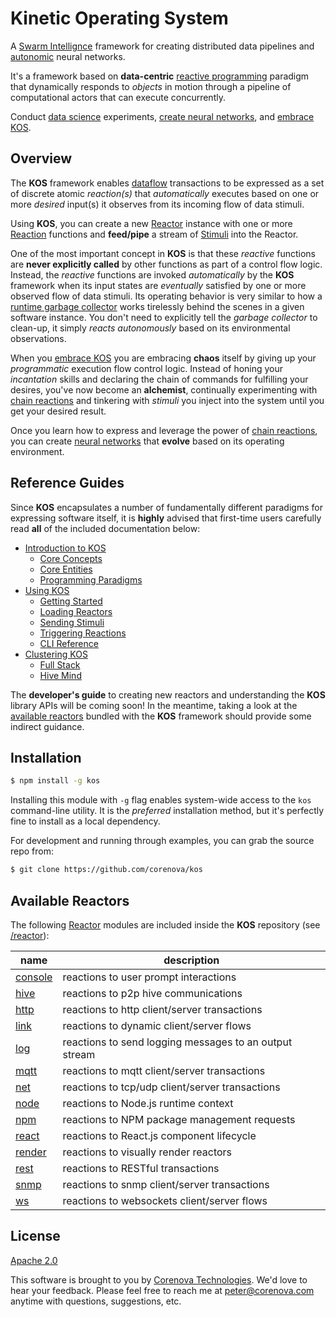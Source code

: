 # Kinetic Operating System

A [Swarm Intellignce](https://en.wikipedia.org/wiki/Swarm_intelligence)
framework for creating distributed data pipelines and
[autonomic](https://en.wikipedia.org/wiki/Autonomic_Computing) neural
networks.

It's a framework based on **data-centric**
[reactive programming](https://en.wikipedia.org/wiki/Reactive_programming)
paradigm that dynamically responds to *objects* in motion through a
pipeline of computational actors that can execute concurrently.

Conduct [data science](https://en.wikipedia.org/wiki/Data_science)
experiments, [create neural networks](./doc/cluster.md), and
[embrace KOS](./doc/intro.md).

<!---
  [![NPM Version][npm-image]][npm-url]
  [![NPM Downloads][downloads-image]][downloads-url]
--->

## Overview

The **KOS** framework enables
[dataflow](https://en.wikipedia.org/wiki/Dataflow) transactions to be
expressed as a set of discrete atomic *reaction(s)* that
*automatically* executes based on one or more *desired* input(s) it
observes from its incoming flow of data stimuli.

Using **KOS**, you can create a new
[Reactor](./doc/intro.md#reactor) instance with one or more
[Reaction](./doc/intro.md#reaction) functions and
**feed/pipe** a stream of [Stimuli](./doc/intro.md#stimulus)
into the Reactor.

One of the most important concept in **KOS** is that these *reactive*
functions are **never explicitly called** by other functions as part
of a control flow logic. Instead, the *reactive* functions are invoked
*automatically* by the **KOS** framework when its input states are
*eventually* satisfied by one or more observed flow of data
stimuli. Its operating behavior is very similar to how a
[runtime garbage collector](https://en.wikipedia.org/wiki/Garbage_collection_(computer_science))
works tirelessly behind the scenes in a given software instance. You
don't need to explicitly tell the *garbage collector* to clean-up, it
simply *reacts autonomously* based on its environmental observations.

When you [embrace KOS](./doc/intro.md) you are embracing **chaos**
itself by giving up your *programmatic* execution flow control
logic. Instead of honing your *incantation* skills and declaring the
chain of commands for fulfilling your desires, you've now become an
**alchemist**, continually experimenting with
[chain reactions](./doc/intro.md#chain-reactions) and tinkering with
*stimuli* you inject into the system until you get your desired
result.

Once you learn how to express and leverage the power of
[chain reactions](./doc/intro.md#chain-reactions), you can create
[neural networks](./doc/cluster.md) that **evolve** based on its
operating environment.

## Reference Guides

Since **KOS** encapsulates a number of fundamentally different
paradigms for expressing software itself, it is **highly** advised
that first-time users carefully read **all** of the included
documentation below:

- [Introduction to KOS](./doc/intro.md)
  - [Core Concepts](./doc/intro.md#core-concepts)
  - [Core Entities](./doc/intro.md#core-entities)
  - [Programming Paradigms](./doc/intro.md#programming-paradigms)
- [Using KOS](./doc/usage.md)
  - [Getting Started](./doc/usage.md#getting-started)
  - [Loading Reactors](./doc/usage.md#loading-reactors)
  - [Sending Stimuli](./doc/usage.md#sending-stimuli)
  - [Triggering Reactions](./doc/usage.md#triggering-reactions)
  - [CLI Reference](./doc/usage.md#cli-reference)
- [Clustering KOS](./doc/cluster.md)
  - [Full Stack](./doc/cluster.md#full-stack)
  - [Hive Mind](./doc/cluster.md#hive-mind)

The **developer's guide** to creating new reactors and understanding
the **KOS** library APIs will be coming soon! In the meantime, taking
a look at the [available reactors](#available-reactors) bundled with
the **KOS** framework should provide some indirect guidance.

## Installation

```bash
$ npm install -g kos
```

Installing this module with `-g` flag enables system-wide access to
the `kos` command-line utility. It is the *preferred* installation
method, but it's perfectly fine to install as a local dependency.

For development and running through examples, you can grab the source
repo from:

```bash
$ git clone https://github.com/corenova/kos
```

## Available Reactors

The following [Reactor](./doc/intro.md#reactor) modules are included
inside the **KOS** repository (see [/reactor](./reactor)):

name | description
---  | ---
[console](./reactor/console.md) | reactions to user prompt interactions
[hive](./reactor/hive.md) | reactions to p2p hive communications
[http](./reactor/http.md) | reactions to http client/server transactions
[link](./reactor/link.md) | reactions to dynamic client/server flows
[log](./reactor/log.md) | reactions to send logging messages to an output stream
[mqtt](./reactor/mqtt.md) | reactions to mqtt client/server transactions
[net](./reactor/net.md) | reactions to tcp/udp client/server transactions
[node](./reactor/node.ms) | reactions to Node.js runtime context
[npm](./reactor/npm.md) | reactions to NPM package management requests
[react](./reactor/react.md) | reactions to React.js component lifecycle
[render](./reactor/render.md) | reactions to visually render reactors
[rest](./reactor/rest.md) | reactions to RESTful transactions
[snmp](./reactor/snmp.md) | reactions to snmp client/server transactions
[ws](./reactor/ws.md) | reactions to websockets client/server flows

## License
  [Apache 2.0](LICENSE)

This software is brought to you by
[Corenova Technologies](http://www.corenova.com). We'd love to hear
your feedback.  Please feel free to reach me at <peter@corenova.com>
anytime with questions, suggestions, etc.

[npm-image]: https://img.shields.io/npm/v/kos.svg
[npm-url]: https://npmjs.org/package/kos
[downloads-image]: https://img.shields.io/npm/dt/kos.svg
[downloads-url]: https://npmjs.org/package/kos
